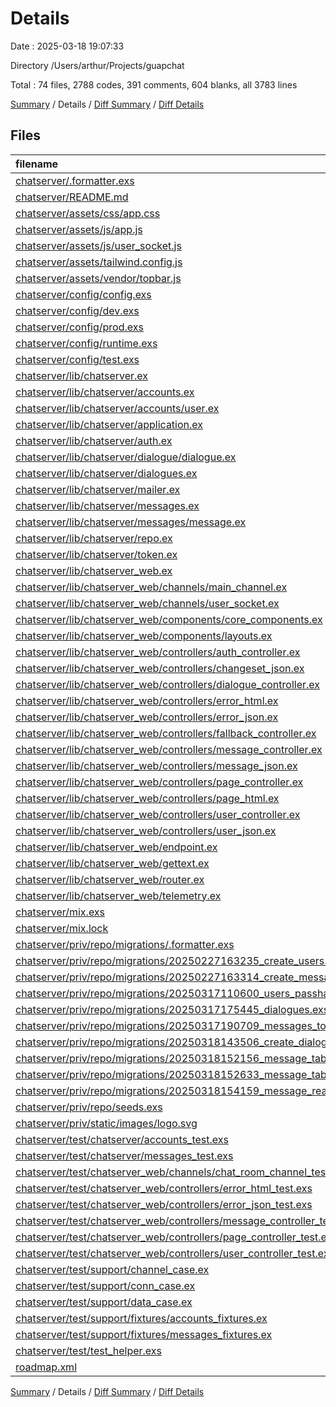 # Details

Date : 2025-03-18 19:07:33

Directory /Users/arthur/Projects/guapchat

Total : 74 files,  2788 codes, 391 comments, 604 blanks, all 3783 lines

[Summary](results.md) / Details / [Diff Summary](diff.md) / [Diff Details](diff-details.md)

## Files
| filename | language | code | comment | blank | total |
| :--- | :--- | ---: | ---: | ---: | ---: |
| [chatserver/.formatter.exs](/chatserver/.formatter.exs) | Elixir | 6 | 0 | 1 | 7 |
| [chatserver/README.md](/chatserver/README.md) | Markdown | 12 | 0 | 7 | 19 |
| [chatserver/assets/css/app.css](/chatserver/assets/css/app.css) | CSS | 3 | 1 | 2 | 6 |
| [chatserver/assets/js/app.js](/chatserver/assets/js/app.js) | JavaScript | 14 | 23 | 8 | 45 |
| [chatserver/assets/js/user\_socket.js](/chatserver/assets/js/user_socket.js) | JavaScript | 8 | 51 | 6 | 65 |
| [chatserver/assets/tailwind.config.js](/chatserver/assets/tailwind.config.js) | JavaScript | 61 | 10 | 4 | 75 |
| [chatserver/assets/vendor/topbar.js](/chatserver/assets/vendor/topbar.js) | JavaScript | 153 | 7 | 6 | 166 |
| [chatserver/config/config.exs](/chatserver/config/config.exs) | Elixir | 42 | 20 | 10 | 72 |
| [chatserver/config/dev.exs](/chatserver/config/dev.exs) | Elixir | 39 | 40 | 12 | 91 |
| [chatserver/config/prod.exs](/chatserver/config/prod.exs) | Elixir | 7 | 10 | 6 | 23 |
| [chatserver/config/runtime.exs](/chatserver/config/runtime.exs) | Elixir | 33 | 73 | 12 | 118 |
| [chatserver/config/test.exs](/chatserver/config/test.exs) | Elixir | 21 | 12 | 8 | 41 |
| [chatserver/lib/chatserver.ex](/chatserver/lib/chatserver.ex) | Elixir | 8 | 0 | 2 | 10 |
| [chatserver/lib/chatserver/accounts.ex](/chatserver/lib/chatserver/accounts.ex) | Elixir | 111 | 6 | 40 | 157 |
| [chatserver/lib/chatserver/accounts/user.ex](/chatserver/lib/chatserver/accounts/user.ex) | Elixir | 19 | 0 | 3 | 22 |
| [chatserver/lib/chatserver/application.ex](/chatserver/lib/chatserver/application.ex) | Elixir | 22 | 10 | 5 | 37 |
| [chatserver/lib/chatserver/auth.ex](/chatserver/lib/chatserver/auth.ex) | Elixir | 100 | 0 | 19 | 119 |
| [chatserver/lib/chatserver/dialogue/dialogue.ex](/chatserver/lib/chatserver/dialogue/dialogue.ex) | Elixir | 15 | 0 | 4 | 19 |
| [chatserver/lib/chatserver/dialogues.ex](/chatserver/lib/chatserver/dialogues.ex) | Elixir | 46 | 0 | 11 | 57 |
| [chatserver/lib/chatserver/mailer.ex](/chatserver/lib/chatserver/mailer.ex) | Elixir | 3 | 0 | 1 | 4 |
| [chatserver/lib/chatserver/messages.ex](/chatserver/lib/chatserver/messages.ex) | Elixir | 70 | 6 | 32 | 108 |
| [chatserver/lib/chatserver/messages/message.ex](/chatserver/lib/chatserver/messages/message.ex) | Elixir | 17 | 0 | 4 | 21 |
| [chatserver/lib/chatserver/repo.ex](/chatserver/lib/chatserver/repo.ex) | Elixir | 5 | 0 | 1 | 6 |
| [chatserver/lib/chatserver/token.ex](/chatserver/lib/chatserver/token.ex) | Elixir | 3 | 1 | 1 | 5 |
| [chatserver/lib/chatserver\_web.ex](/chatserver/lib/chatserver_web.ex) | Elixir | 83 | 8 | 26 | 117 |
| [chatserver/lib/chatserver\_web/channels/main\_channel.ex](/chatserver/lib/chatserver_web/channels/main_channel.ex) | Elixir | 76 | 5 | 16 | 97 |
| [chatserver/lib/chatserver\_web/channels/user\_socket.ex](/chatserver/lib/chatserver_web/channels/user_socket.ex) | Elixir | 27 | 1 | 8 | 36 |
| [chatserver/lib/chatserver\_web/components/core\_components.ex](/chatserver/lib/chatserver_web/components/core_components.ex) | Elixir | 562 | 23 | 92 | 677 |
| [chatserver/lib/chatserver\_web/components/layouts.ex](/chatserver/lib/chatserver_web/components/layouts.ex) | Elixir | 12 | 0 | 3 | 15 |
| [chatserver/lib/chatserver\_web/controllers/auth\_controller.ex](/chatserver/lib/chatserver_web/controllers/auth_controller.ex) | Elixir | 122 | 0 | 20 | 142 |
| [chatserver/lib/chatserver\_web/controllers/changeset\_json.ex](/chatserver/lib/chatserver_web/controllers/changeset_json.ex) | Elixir | 13 | 9 | 4 | 26 |
| [chatserver/lib/chatserver\_web/controllers/dialogue\_controller.ex](/chatserver/lib/chatserver_web/controllers/dialogue_controller.ex) | Elixir | 23 | 0 | 5 | 28 |
| [chatserver/lib/chatserver\_web/controllers/error\_html.ex](/chatserver/lib/chatserver_web/controllers/error_html.ex) | Elixir | 10 | 11 | 4 | 25 |
| [chatserver/lib/chatserver\_web/controllers/error\_json.ex](/chatserver/lib/chatserver_web/controllers/error_json.ex) | Elixir | 9 | 9 | 4 | 22 |
| [chatserver/lib/chatserver\_web/controllers/fallback\_controller.ex](/chatserver/lib/chatserver_web/controllers/fallback_controller.ex) | Elixir | 19 | 2 | 4 | 25 |
| [chatserver/lib/chatserver\_web/controllers/message\_controller.ex](/chatserver/lib/chatserver_web/controllers/message_controller.ex) | Elixir | 34 | 0 | 10 | 44 |
| [chatserver/lib/chatserver\_web/controllers/message\_json.ex](/chatserver/lib/chatserver_web/controllers/message_json.ex) | Elixir | 23 | 0 | 4 | 27 |
| [chatserver/lib/chatserver\_web/controllers/page\_controller.ex](/chatserver/lib/chatserver_web/controllers/page_controller.ex) | Elixir | 6 | 2 | 2 | 10 |
| [chatserver/lib/chatserver\_web/controllers/page\_html.ex](/chatserver/lib/chatserver_web/controllers/page_html.ex) | Elixir | 8 | 0 | 3 | 11 |
| [chatserver/lib/chatserver\_web/controllers/user\_controller.ex](/chatserver/lib/chatserver_web/controllers/user_controller.ex) | Elixir | 34 | 0 | 10 | 44 |
| [chatserver/lib/chatserver\_web/controllers/user\_json.ex](/chatserver/lib/chatserver_web/controllers/user_json.ex) | Elixir | 22 | 0 | 4 | 26 |
| [chatserver/lib/chatserver\_web/endpoint.ex](/chatserver/lib/chatserver_web/endpoint.ex) | Elixir | 39 | 9 | 9 | 57 |
| [chatserver/lib/chatserver\_web/gettext.ex](/chatserver/lib/chatserver_web/gettext.ex) | Elixir | 16 | 3 | 7 | 26 |
| [chatserver/lib/chatserver\_web/router.ex](/chatserver/lib/chatserver_web/router.ex) | Elixir | 25 | 0 | 1 | 26 |
| [chatserver/lib/chatserver\_web/telemetry.ex](/chatserver/lib/chatserver_web/telemetry.ex) | Elixir | 76 | 10 | 8 | 94 |
| [chatserver/mix.exs](/chatserver/mix.exs) | Elixir | 70 | 13 | 6 | 89 |
| [chatserver/mix.lock](/chatserver/mix.lock) | Elixir | 46 | 0 | 1 | 47 |
| [chatserver/priv/repo/migrations/.formatter.exs](/chatserver/priv/repo/migrations/.formatter.exs) | Elixir | 4 | 0 | 1 | 5 |
| [chatserver/priv/repo/migrations/20250227163235\_create\_users.exs](/chatserver/priv/repo/migrations/20250227163235_create_users.exs) | Elixir | 13 | 0 | 3 | 16 |
| [chatserver/priv/repo/migrations/20250227163314\_create\_messages.exs](/chatserver/priv/repo/migrations/20250227163314_create_messages.exs) | Elixir | 12 | 0 | 3 | 15 |
| [chatserver/priv/repo/migrations/20250317110600\_users\_passhash.exs](/chatserver/priv/repo/migrations/20250317110600_users_passhash.exs) | Elixir | 13 | 0 | 3 | 16 |
| [chatserver/priv/repo/migrations/20250317175445\_dialogues.exs](/chatserver/priv/repo/migrations/20250317175445_dialogues.exs) | Elixir | 10 | 0 | 2 | 12 |
| [chatserver/priv/repo/migrations/20250317190709\_messages\_to\_dia.exs](/chatserver/priv/repo/migrations/20250317190709_messages_to_dia.exs) | Elixir | 8 | 0 | 2 | 10 |
| [chatserver/priv/repo/migrations/20250318143506\_create\_dialogues.exs](/chatserver/priv/repo/migrations/20250318143506_create_dialogues.exs) | Elixir | 10 | 0 | 3 | 13 |
| [chatserver/priv/repo/migrations/20250318152156\_message\_table\_onlytext.exs](/chatserver/priv/repo/migrations/20250318152156_message_table_onlytext.exs) | Elixir | 12 | 0 | 2 | 14 |
| [chatserver/priv/repo/migrations/20250318152633\_message\_table\_onlytext\_with\_dia\_id.exs](/chatserver/priv/repo/migrations/20250318152633_message_table_onlytext_with_dia_id.exs) | Elixir | 12 | 0 | 2 | 14 |
| [chatserver/priv/repo/migrations/20250318154159\_message\_read\_default\_false.exs](/chatserver/priv/repo/migrations/20250318154159_message_read_default_false.exs) | Elixir | 8 | 0 | 2 | 10 |
| [chatserver/priv/repo/seeds.exs](/chatserver/priv/repo/seeds.exs) | Elixir | 0 | 11 | 1 | 12 |
| [chatserver/priv/static/images/logo.svg](/chatserver/priv/static/images/logo.svg) | XML | 6 | 0 | 1 | 7 |
| [chatserver/test/chatserver/accounts\_test.exs](/chatserver/test/chatserver/accounts_test.exs) | Elixir | 53 | 0 | 15 | 68 |
| [chatserver/test/chatserver/messages\_test.exs](/chatserver/test/chatserver/messages_test.exs) | Elixir | 49 | 0 | 15 | 64 |
| [chatserver/test/chatserver\_web/channels/chat\_room\_channel\_test.exs](/chatserver/test/chatserver_web/channels/chat_room_channel_test.exs) | Elixir | 22 | 0 | 6 | 28 |
| [chatserver/test/chatserver\_web/controllers/error\_html\_test.exs](/chatserver/test/chatserver_web/controllers/error_html_test.exs) | Elixir | 10 | 1 | 4 | 15 |
| [chatserver/test/chatserver\_web/controllers/error\_json\_test.exs](/chatserver/test/chatserver_web/controllers/error_json_test.exs) | Elixir | 10 | 0 | 3 | 13 |
| [chatserver/test/chatserver\_web/controllers/message\_controller\_test.exs](/chatserver/test/chatserver_web/controllers/message_controller_test.exs) | Elixir | 74 | 0 | 19 | 93 |
| [chatserver/test/chatserver\_web/controllers/page\_controller\_test.exs](/chatserver/test/chatserver_web/controllers/page_controller_test.exs) | Elixir | 7 | 0 | 2 | 9 |
| [chatserver/test/chatserver\_web/controllers/user\_controller\_test.exs](/chatserver/test/chatserver_web/controllers/user_controller_test.exs) | Elixir | 82 | 0 | 19 | 101 |
| [chatserver/test/support/channel\_case.ex](/chatserver/test/support/channel_case.ex) | Elixir | 27 | 2 | 7 | 36 |
| [chatserver/test/support/conn\_case.ex](/chatserver/test/support/conn_case.ex) | Elixir | 29 | 2 | 8 | 39 |
| [chatserver/test/support/data\_case.ex](/chatserver/test/support/data_case.ex) | Elixir | 48 | 0 | 11 | 59 |
| [chatserver/test/support/fixtures/accounts\_fixtures.ex](/chatserver/test/support/fixtures/accounts_fixtures.ex) | Elixir | 22 | 0 | 3 | 25 |
| [chatserver/test/support/fixtures/messages\_fixtures.ex](/chatserver/test/support/fixtures/messages_fixtures.ex) | Elixir | 20 | 0 | 3 | 23 |
| [chatserver/test/test\_helper.exs](/chatserver/test/test_helper.exs) | Elixir | 2 | 0 | 1 | 3 |
| [roadmap.xml](/roadmap.xml) | XML | 52 | 0 | 7 | 59 |

[Summary](results.md) / Details / [Diff Summary](diff.md) / [Diff Details](diff-details.md)